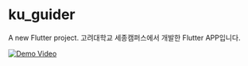 # ku_guider

A new Flutter project.
고려대학교 세종캠퍼스에서 개발한 Flutter APP입니다.

[![Demo Video](https://www.youtube.com/vi/YgPFp3gZ2mo/0.jpg)](https://www.youtube.com/watch?v=YgPFp3gZ2mo&list=PLSVTDKPoVTAL8_sSf79vTE71pKdUAD7LF&index=1)
